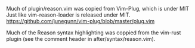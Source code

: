 Much of plugin/reason.vim was copied from Vim-Plug, which is under MIT Just
like vim-reason-loader is released under MIT.
https://github.com/junegunn/vim-plug/blob/master/plug.vim

Much of the Reason syntax highlighting was coppied from the vim-rust plugin
(see the comment header in after/syntax/reason.vim).
